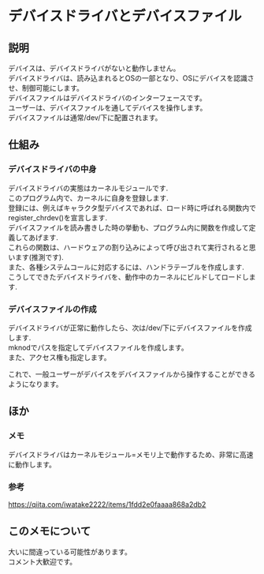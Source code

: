 # デバイスドライバとデバイスファイル
## 説明  
デバイスは、デバイスドライバがないと動作しません。  
デバイスドライバは、読み込まれるとOSの一部となり、OSにデバイスを認識させ、制御可能にします。  
デバイスファイルはデバイスドライバのインターフェースです。  
ユーザーは、デバイスファイルを通してデバイスを操作します。  
デバイスファイルは通常/dev/下に配置されます。

## 仕組み
### デバイスドライバの中身  
デバイスドライバの実態はカーネルモジュールです.  
このプログラム内で、カーネルに自身を登録します.  
登録には、例えばキャラクタ型デバイスであれば、ロード時に呼ばれる関数内でregister_chrdev()を宣言します.  
デバイスファイルを読み書きした時の挙動も、プログラム内に関数を作成して定義してあげます.  
これらの関数は、ハードウェアの割り込みによって呼び出されて実行されると思います(推測です).  
また、各種システムコールに対応するには、ハンドラテーブルを作成します.  
こうしてできたデバイスドライバを、動作中のカーネルにビルドしてロードします.  

### デバイスファイルの作成
デバイスドライバが正常に動作したら、次は/dev/下にデバイスファイルを作成します.  
mknodでパスを指定してデバイスファイルを作成します。  
また、アクセス権も指定します。  

これで、一般ユーザーがデバイスをデバイスファイルから操作することができるようになります。  

## ほか
### メモ
デバイスドライバはカーネルモジュール=メモリ上で動作するため、非常に高速に動作します。  

### 参考
https://qiita.com/iwatake2222/items/1fdd2e0faaaa868a2db2  

## このメモについて  
大いに間違っている可能性があります。  
コメント大歓迎です。  

